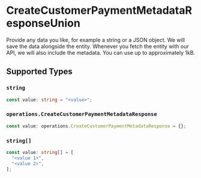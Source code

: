 # CreateCustomerPaymentMetadataResponseUnion

Provide any data you like, for example a string or a JSON object. We will save the data alongside the entity. Whenever you fetch the entity with our API, we will also include the metadata. You can use up to approximately 1kB.


## Supported Types

### `string`

```typescript
const value: string = "<value>";
```

### `operations.CreateCustomerPaymentMetadataResponse`

```typescript
const value: operations.CreateCustomerPaymentMetadataResponse = {};
```

### `string[]`

```typescript
const value: string[] = [
  "<value 1>",
  "<value 2>",
];
```

